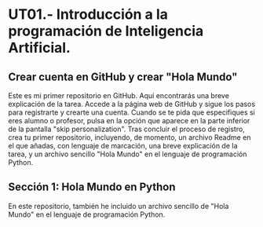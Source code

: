 # UT01.- Introducción a la programación de Inteligencia Artificial.
## Crear cuenta en GitHub y crear "Hola Mundo"

Este es mi primer repositorio en GitHub. Aquí encontrarás una breve explicación de la tarea.
Accede a la página web de GitHub y sigue los pasos para registrarte y crearte una cuenta. Cuando se te pida que especifiques si eres alumno o profesor, pulsa en la opción que aparece en la parte inferior de la pantalla "skip personalization". Tras concluir el proceso de registro, crea tu primer repositorio, incluyendo, de momento, un archivo Readme en el que añadas, con lenguaje de marcación, una breve explicación de la tarea, y un archivo sencillo "Hola Mundo" en el lenguaje de programación Python. 

## Sección 1: Hola Mundo en Python


En este repositorio, también he incluido un archivo sencillo de "Hola Mundo" en el lenguaje de programación Python.
